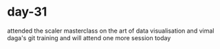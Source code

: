 # day-31

attended the scaler masterclass on the art of data visualisation and vimal daga's git training and will attend one more session today
